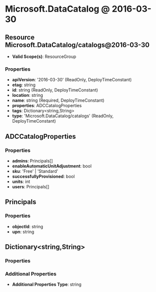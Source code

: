 # Microsoft.DataCatalog @ 2016-03-30

## Resource Microsoft.DataCatalog/catalogs@2016-03-30
* **Valid Scope(s)**: ResourceGroup
### Properties
* **apiVersion**: '2016-03-30' (ReadOnly, DeployTimeConstant)
* **etag**: string
* **id**: string (ReadOnly, DeployTimeConstant)
* **location**: string
* **name**: string (Required, DeployTimeConstant)
* **properties**: ADCCatalogProperties
* **tags**: Dictionary<string,String>
* **type**: 'Microsoft.DataCatalog/catalogs' (ReadOnly, DeployTimeConstant)

## ADCCatalogProperties
### Properties
* **admins**: Principals[]
* **enableAutomaticUnitAdjustment**: bool
* **sku**: 'Free' | 'Standard'
* **successfullyProvisioned**: bool
* **units**: int
* **users**: Principals[]

## Principals
### Properties
* **objectId**: string
* **upn**: string

## Dictionary<string,String>
### Properties
### Additional Properties
* **Additional Properties Type**: string

